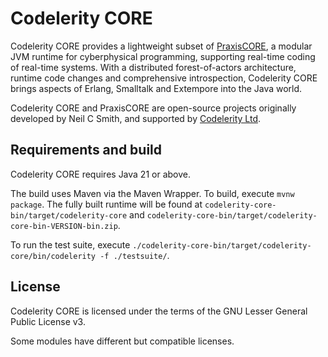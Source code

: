 # Codelerity CORE

Codelerity CORE provides a lightweight subset of [PraxisCORE][praxiscore], a
modular JVM runtime for cyberphysical programming, supporting real-time coding of
real-time systems. With a distributed forest-of-actors architecture, runtime code
changes and comprehensive introspection, Codelerity CORE brings aspects of Erlang,
Smalltalk and Extempore into the Java world.

Codelerity CORE and PraxisCORE are open-source projects originally developed
by Neil C Smith, and supported by [Codelerity Ltd][codelerity].

## Requirements and build

Codelerity CORE requires Java 21 or above.

The build uses Maven via the Maven Wrapper. To build, execute `mvnw package`. The
fully built runtime will be found at `codelerity-core-bin/target/codelerity-core` and
`codelerity-core-bin/target/codelerity-core-bin-VERSION-bin.zip`.

To run the test suite, execute
`./codelerity-core-bin/target/codelerity-core/bin/codelerity -f ./testsuite/`.

## License

Codelerity CORE is licensed under the terms of the GNU Lesser General Public License v3.

Some modules have different but compatible licenses.

[codelerity]: https://www.codelerity.com
[praxiscore]: https://www.praxislive.org/core/